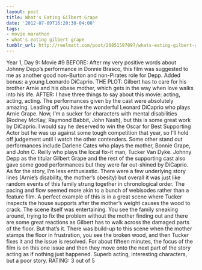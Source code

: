```yaml
---
layout: post
title: What's Eating Gilbert Grape
date: '2012-07-09T16:20:30-04:00'
tags:
- movie marathon
- what's eating gilbert grape
tumblr_url: http://reelmatt.com/post/26851597097/whats-eating-gilbert-grape
---
```

Year 1, Day 9: Movie #9
BEFORE: After my very positive words about Johnny Depp’s performance in Donnie Brasco, this film was suggested to me as another good non-Burton and non-Pirates role for Depp. Added bonus: a young Leonardo DiCaprio.
THE PLOT: Gilbert has to care for his brother Arnie and his obese mother, which gets in the way when love walks into his life.
AFTER: I have three things to say about this movie: acting, acting, acting. The performances given by the cast were absolutely amazing. Leading off you have the wonderful Leonard DiCaprio who plays Arnie Grape. Now, I’m a sucker for characters with mental disabilities (Rodney McKay, Raymond Babbit, John Nash), but this is some great work by DiCaprio. I would say he deserved to win the Oscar for Best Supporting Actor but he was up against some tough competition that year, so I’ll hold off judgement until I watch the other contenders.
Some other stand out performances include Darlene Cates who plays the mother, Bonnie Grape, and John C. Reilly who plays the local fix-it man, Tucker Van Dyke. Johnny Depp as the titular Gilbert Grape and the rest of the supporting cast also gave some good performances but they were far out-shined by DiCaprio.
As for the story, I’m less enthusiastic. There were a few underlying story lines (Arnie’s disability, the mother’s obesity) but overall it was just like random events of this family strung together in chronological order. The pacing and flow seemed more akin to a bunch of webisodes rather than a feature film.
A perfect example of this is in a great scene where Tucker inspects the house supports after the mother’s weight causes the wood to crack. The scene itself was entertaining. You see the family sneaking around, trying to fix the problem without the mother finding out and there are some great reactions as Gilbert has to walk across the damaged parts of the floor. But that’s it. There was build-up to this scene when the mother stamps the floor in frustration, you see the broken wood, and then Tucker fixes it and the issue is resolved. For about fifteen minutes, the focus of the film is on this one issue and then they move onto the next part of the story acting as if nothing just happened.
Superb acting, interesting characters, but a poor story.
RATING: 3 out of 5
